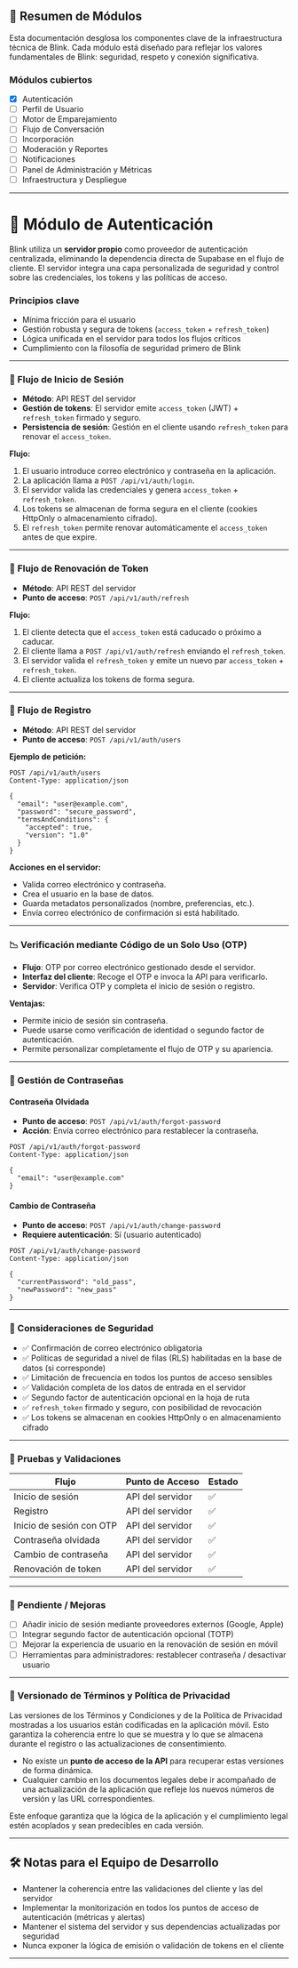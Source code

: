 ## 🧹 Resumen de Módulos

Esta documentación desglosa los componentes clave de la infraestructura técnica de Blink. Cada módulo está diseñado para reflejar los valores fundamentales de Blink: seguridad, respeto y conexión significativa.

### Módulos cubiertos

* [x] Autenticación
* [ ] Perfil de Usuario
* [ ] Motor de Emparejamiento
* [ ] Flujo de Conversación
* [ ] Incorporación
* [ ] Moderación y Reportes
* [ ] Notificaciones
* [ ] Panel de Administración y Métricas
* [ ] Infraestructura y Despliegue

---

# 🔐 Módulo de Autenticación

Blink utiliza un **servidor propio** como proveedor de autenticación centralizada, eliminando la dependencia directa de Supabase en el flujo de cliente. El servidor integra una capa personalizada de seguridad y control sobre las credenciales, los tokens y las políticas de acceso.

### Principios clave

* Mínima fricción para el usuario
* Gestión robusta y segura de tokens (`access_token` + `refresh_token`)
* Lógica unificada en el servidor para todos los flujos críticos
* Cumplimiento con la filosofía de seguridad primero de Blink

---

### 🔄 Flujo de Inicio de Sesión

* **Método**: API REST del servidor
* **Gestión de tokens**: El servidor emite `access_token` (JWT) + `refresh_token` firmado y seguro.
* **Persistencia de sesión**: Gestión en el cliente usando `refresh_token` para renovar el `access_token`.

**Flujo:**

1. El usuario introduce correo electrónico y contraseña en la aplicación.
2. La aplicación llama a `POST /api/v1/auth/login`.
3. El servidor valida las credenciales y genera `access_token` + `refresh_token`.
4. Los tokens se almacenan de forma segura en el cliente (cookies HttpOnly o almacenamiento cifrado).
5. El `refresh_token` permite renovar automáticamente el `access_token` antes de que expire.

---

### 🌙 Flujo de Renovación de Token

* **Método**: API REST del servidor
* **Punto de acceso**: `POST /api/v1/auth/refresh`

**Flujo:**

1. El cliente detecta que el `access_token` está caducado o próximo a caducar.
2. El cliente llama a `POST /api/v1/auth/refresh` enviando el `refresh_token`.
3. El servidor valida el `refresh_token` y emite un nuevo par `access_token` + `refresh_token`.
4. El cliente actualiza los tokens de forma segura.

---

### 🌟 Flujo de Registro

* **Método**: API REST del servidor
* **Punto de acceso**: `POST /api/v1/auth/users`

**Ejemplo de petición:**

```http
POST /api/v1/auth/users
Content-Type: application/json

{
  "email": "user@example.com",
  "password": "secure_password",
  "termsAndConditions": {
    "accepted": true,
    "version": "1.0"
  }
}
```

**Acciones en el servidor:**

* Valida correo electrónico y contraseña.
* Crea el usuario en la base de datos.
* Guarda metadatos personalizados (nombre, preferencias, etc.).
* Envía correo electrónico de confirmación si está habilitado.

---

### 📉 Verificación mediante Código de un Solo Uso (OTP)

* **Flujo**: OTP por correo electrónico gestionado desde el servidor.
* **Interfaz del cliente**: Recoge el OTP e invoca la API para verificarlo.
* **Servidor**: Verifica OTP y completa el inicio de sesión o registro.

**Ventajas:**

* Permite inicio de sesión sin contraseña.
* Puede usarse como verificación de identidad o segundo factor de autenticación.
* Permite personalizar completamente el flujo de OTP y su apariencia.

---

### 🔁 Gestión de Contraseñas

#### Contraseña Olvidada

* **Punto de acceso**: `POST /api/v1/auth/forgot-password`
* **Acción**: Envía correo electrónico para restablecer la contraseña.

```http
POST /api/v1/auth/forgot-password
Content-Type: application/json

{
  "email": "user@example.com"
}
```

#### Cambio de Contraseña

* **Punto de acceso**: `POST /api/v1/auth/change-password`
* **Requiere autenticación**: Sí (usuario autenticado)

```http
POST /api/v1/auth/change-password
Content-Type: application/json

{
  "currentPassword": "old_pass",
  "newPassword": "new_pass"
}
```

---

### 🔐 Consideraciones de Seguridad

* ✅ Confirmación de correo electrónico obligatoria
* ✅ Políticas de seguridad a nivel de filas (RLS) habilitadas en la base de datos (si corresponde)
* ✅ Limitación de frecuencia en todos los puntos de acceso sensibles
* ✅ Validación completa de los datos de entrada en el servidor
* ✅ Segundo factor de autenticación opcional en la hoja de ruta
* ✅ `refresh_token` firmado y seguro, con posibilidad de revocación
* ✅ Los tokens se almacenan en cookies HttpOnly o en almacenamiento cifrado

---

### 🧪 Pruebas y Validaciones

| Flujo                    | Punto de Acceso  | Estado |
| ------------------------ | ---------------- | ------ |
| Inicio de sesión         | API del servidor | ✅      |
| Registro                 | API del servidor | ✅      |
| Inicio de sesión con OTP | API del servidor | ✅      |
| Contraseña olvidada      | API del servidor | ✅      |
| Cambio de contraseña     | API del servidor | ✅      |
| Renovación de token      | API del servidor | ✅      |

---

### 📌 Pendiente / Mejoras

* [ ] Añadir inicio de sesión mediante proveedores externos (Google, Apple)
* [ ] Integrar segundo factor de autenticación opcional (TOTP)
* [ ] Mejorar la experiencia de usuario en la renovación de sesión en móvil
* [ ] Herramientas para administradores: restablecer contraseña / desactivar usuario

---

### 📄 Versionado de Términos y Política de Privacidad

Las versiones de los Términos y Condiciones y de la Política de Privacidad mostradas a los usuarios están codificadas en la aplicación móvil. Esto garantiza la coherencia entre lo que se muestra y lo que se almacena durante el registro o las actualizaciones de consentimiento.

* No existe un **punto de acceso de la API** para recuperar estas versiones de forma dinámica.
* Cualquier cambio en los documentos legales debe ir acompañado de una actualización de la aplicación que refleje los nuevos números de versión y las URL correspondientes.

Este enfoque garantiza que la lógica de la aplicación y el cumplimiento legal estén acoplados y sean predecibles en cada versión.

---

## 🛠 Notas para el Equipo de Desarrollo

* Mantener la coherencia entre las validaciones del cliente y las del servidor
* Implementar la monitorización en todos los puntos de acceso de autenticación (métricas y alertas)
* Mantener el sistema del servidor y sus dependencias actualizadas por seguridad
* Nunca exponer la lógica de emisión o validación de tokens en el cliente

---
